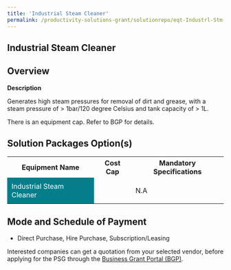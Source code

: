 ```yaml
---
title: 'Industrial Steam Cleaner'
permalink: /productivity-solutions-grant/solutionrepo/eqt-Industrl-Stm-Clnr-Envronmntl-Srvcs
---
```


## Industrial Steam Cleaner

## Overview

**Description**

Generates high steam pressures for removal of dirt and grease, with a steam pressure of > 1bar/120 degree Celsius and tank capacity of > 1L.

There is an equipment cap. Refer to BGP for details.

## Solution Packages Option(s)

<table>
<tr>
<th><b>Equipment Name</b></th>
<th><b>Cost Cap</b></th>
<th><b>Mandatory Specifications</b></th>
</tr>
<tr>
<td style='padding: 10px; background-color: #037E8A; color: #FFFFFF;'>Industrial Steam Cleaner</td>
<td style='padding: 10px;'></td>
<td style='padding: 10px;'>N.A</td>
</tr>
</table>

## Mode and Schedule of Payment

 - Direct Purchase, Hire Purchase, Subscription/Leasing

Interested companies can get a quotation from your selected vendor, before applying for the PSG through the <a href='https://www.businessgrants.gov.sg/' target='_blank' rel='noopener'>Business Grant Portal (BGP)</a>.

<script src="/jquery/resize-tables.js"></script>
